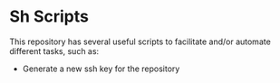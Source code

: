 # Sh Scripts
This repository has several useful scripts to facilitate and/or automate different tasks, such as:

- Generate a new ssh key for the repository
